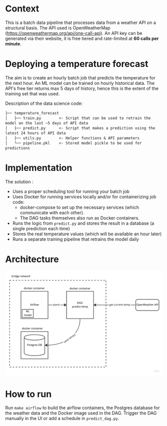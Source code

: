 # Context

This is a batch data pipeline that processes data from a weather API on a structural basis. 
The API used is OpenWeatherMap (https://openweathermap.org/api/one-call-api). 
An API key can be generated via their website, it is free tiered and rate-limited at **60 calls per minute**.

# Deploying a temperature forecast
The aim is to create an hourly batch job that predicts the temperature for the next hour. 
An ML model can be trained on hourly historical data. 
The API's free tier returns max 5 days of history, hence this is the extent of the training set that was used.

Description of the data science code:

    ├── temperature_forecast
    │   ├── train.py        <- Script that can be used to retrain the model on the last ~5 days of API data
    │   ├── predict.py      <- Script that makes a prediction using the latest 24 hours of API data
    │   ├── utils.py        <- Helper functions & API parameters
    │   └── pipeline.pkl    <- Stored model pickle to be used for predictions

# Implementation
The solution :
* Uses a proper scheduling tool for running your batch job
* Uses Docker for running services locally and/or for containerizing job code:
  * docker-compose to set up the necessary services (which communicate with each other). 
  * The DAG tasks themselves also run as Docker containers.
* Runs the logic from `predict.py` and stores the result in a database (a single prediction each time)
* Stores the real temperature values (which will be available an hour later)
* Runs a separate training pipeline that retrains the model daily

# Architecture

![Architecture Diagram](diagram.jpg)

# How to run

Run `make airflow` to build the airflow containers, the Postgres database for the weather data
and the Docker image used in the DAG. Trigger the DAG manually in the UI or add a schedule in `predict_dag.py`. 
